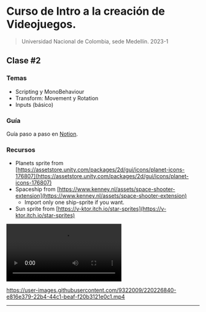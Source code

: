 # Curso de Intro a la creación de Videojuegos.
> Universidad Nacional de Colombia, sede Medellín. 2023-1


## Clase #2

### Temas

- Scripting y MonoBehaviour
- Transform: Movement y Rotation
- Inputs (básico)

### Guía

Guía paso a paso en [Notion](https://allie-joe.notion.site/Planets-3480381e638b4a7693166f41e27936bd).

### Recursos

- Planets sprite from [https://assetstore.unity.com/packages/2d/gui/icons/planet-icons-176807](https://assetstore.unity.com/packages/2d/gui/icons/planet-icons-176807)
- Spaceship from [https://www.kenney.nl/assets/space-shooter-extension](https://www.kenney.nl/assets/space-shooter-extension)
    - Import only one ship-sprite if you want.
- Sun sprite from [https://v-ktor.itch.io/star-sprites](https://v-ktor.itch.io/star-sprites)

![](https://user-images.githubusercontent.com/9322009/220226840-e816e379-22b4-44c1-beaf-f20b3121e0c1.mp4)

https://user-images.githubusercontent.com/9322009/220226840-e816e379-22b4-44c1-beaf-f20b3121e0c1.mp4

---